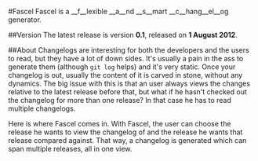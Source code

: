 #Fascel
Fascel is a __f__lexible __a__nd __s__mart __c__hang__el__og generator.

##Version
The latest release is version __0.1__, released on __1 August 2012__.

##About
Changelogs are interesting for both the developers and the users to read, but they have a lot of down sides. It's usually a pain in the ass to generate them (although `git log` helps) and it's very static. Once your changelog is out, usually the content of it is carved in stone, without any dynamics. The big issue with this is that an user always views the changes relative to the latest release before that, but what if he hasn't checked out the changelog for more than one release? In that case he has to read multiple changelogs.

Here is where Fascel comes in. With Fascel, the user can choose the release he wants to view the changelog of and the release he wants that release compared against. That way, a changelog is generated which can span multiple releases, all in one view.
